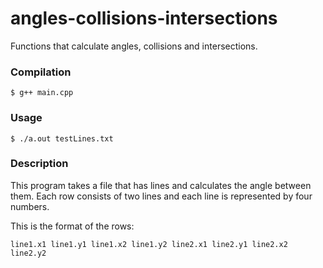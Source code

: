 # angles-collisions-intersections
Functions that calculate angles, collisions and intersections.

### Compilation

    $ g++ main.cpp

### Usage

    $ ./a.out testLines.txt

### Description

This program takes a file that has lines and calculates the angle between
them. Each row consists of two lines and each line is represented by four
numbers. 

This is the format of the rows:

    line1.x1 line1.y1 line1.x2 line1.y2 line2.x1 line2.y1 line2.x2 line2.y2

